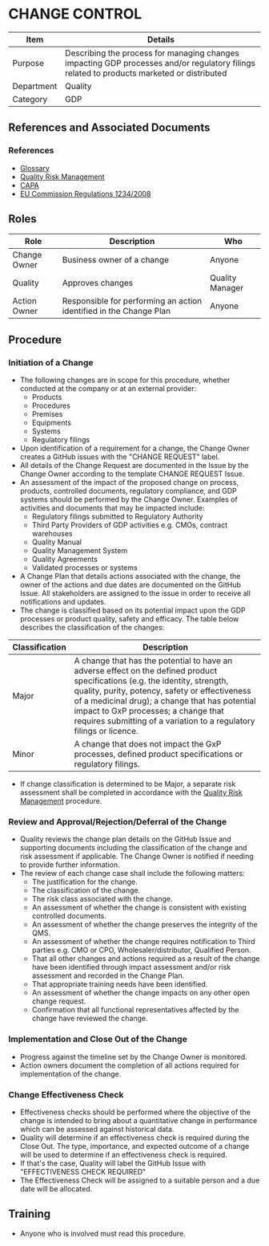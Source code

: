 # CHANGE CONTROL

|Item          |Details |
|--------------|--------|
|Purpose       |Describing the process for managing changes impacting GDP processes and/or regulatory filings related to products marketed or distributed |
|Department    |Quality |
|Category    |GDP  |

## References and Associated Documents

### References

* [Glossary][QEAIC]
* [Quality Risk Management][LBHIY]
* [CAPA][YUISV]
* [EU Commission Regulations 1234/2008][GDP Guidelines]

## Roles

Role     |   Description    |   Who
------   |   --------       |  ----
Change Owner | Business owner of a change | Anyone
Quality |  Approves changes | Quality Manager
Action Owner | Responsible for performing an action identified in the Change Plan | Anyone

## Procedure

### Initiation of a Change

* The following changes are in scope for this procedure, whether conducted at the company or at an external provider:
  * Products
  * Procedures
  * Premises
  * Equipments
  * Systems
  * Regulatory filings
* Upon identification of a requirement for a change, the Change Owner creates a GitHub issues with the "CHANGE REQUEST" label.
* All details of the Change Request are documented in the Issue by the Change Owner according to the template CHANGE REQUEST Issue.
* An assessment of the impact of the proposed change on process, products, controlled documents, regulatory compliance, and GDP systems should be performed by the Change Owner. Examples of activities and documents that may be impacted include:
  * Regulatory filings submitted to Regulatory Authority
  * Third Party Providers of GDP activities e.g. CMOs, contract warehouses
  * Quality Manual
  * Quality Management System
  * Quality Agreements
  * Validated processes or systems
* A Change Plan that details actions associated with the change, the owner of the actions and due dates are documented on the GitHub Issue. All stakeholders are assigned to the issue in order to receive all notifications and updates.
* The change is classified based on its potential impact upon the GDP processes or product quality, safety and efficacy. The table below describes the classification of the changes:

|Classification     |Description   |
|-------------------|---------|
|Major              |A change that has the potential to have an adverse effect on the defined product specifications (e.g. the identity, strength, quality, purity, potency, safety or effectiveness of a medicinal drug); a change that has potential impact to GxP processes; a change that requires submitting of a variation to a regulatory filings or licence. |
|Minor              |A change that does not impact the GxP processes, defined product specifications or regulatory filings. |

* If change classification is determined to be Major, a separate risk assessment shall be completed in accordance with the [Quality Risk Management][LBHIY] procedure.

### Review and Approval/Rejection/Deferral of the Change

* Quality reviews the change plan details on the GitHub Issue and supporting documents including the classification of the change and risk assessment if applicable. The Change Owner is notified if needing to provide further information.
* The review of each change case shall include the following matters:
  * The justification for the change.
  * The classification of the change.
  * The risk class associated with the change.
  * An assessment of whether the change is consistent with existing controlled documents.
  * An assessment of whether the change preserves the integrity of the QMS.
  * An assessment of whether the change requires notification to Third parties e.g. CMO or CPO, Wholesaler/distributor, Qualified Person.
  * That all other changes and actions required as a result of the change have been identified through impact assessment and/or risk assessment and recorded in the Change Plan.
  * That appropriate training needs have been identified.
  * An assessment of whether the change impacts on any other open change request.
  * Confirmation that all functional representatives affected by the change have reviewed the change.

### Implementation and Close Out of the Change

* Progress against the timeline set by the Change Owner is monitored.
* Action owners document the completion of all actions required for implementation of the change.

### Change Effectiveness Check

* Effectiveness checks should be performed where the objective of the change is intended to bring about a quantitative change in performance which can be assessed against historical data.
* Quality will determine if an effectiveness check is required during the Close Out. The type, importance, and expected outcome of a change will be used to determine if an effectiveness check is required.
* If that's the case, Quality will label the GitHub Issue with "EFFECTIVENESS CHECK REQUIRED"
* The Effectiveness Check will be assigned to a suitable person and a due date will be allocated.

## Training

* Anyone who is involved must read this procedure.

[GMP Guidelines]: https://ec.europa.eu/health/documents/eudralex/vol-4_en]
[GDP Guidelines]: https://eur-lex.europa.eu/LexUriServ/LexUriServ.do?uri=OJ:C:2013:343:0001:0014:EN:PDF
[GVP Guidelines]: https://www.ema.europa.eu/en/documents/regulatory-procedural-guideline/guideline-good-pharmacovigilance-practices-gvp-module-vi-collection-management-submission-reports_en.pdf
[Directive 2010/84/EU]: https://ec.europa.eu/health/sites/health/files/files/eudralex/vol-1/dir_2010_84/dir_2010_84_en.pdf
[Regulation EU No 1235/2010]: https://eur-lex.europa.eu/legal-content/EN/TXT/?uri=CELEX:32010R1235
[AMXWS]: /procedures/Procedure_GDP_AMXWS_Management_of_Standard_Operating_Procedures.md
[XIDEX]: /procedures/Procedure_GDP_XIDEX_Responsible_Person.md
[BWRPX]: /procedures/Procedure_GDP_BWRPX_Documentation_Control.md
[XCEUG]: /procedures/Procedure_GDP_XCEUG_Deviations.md
[UYNEF]: /procedures/Procedure_GDP_UYNEF_Change_Control.md
[OZCFN]: /procedures/Procedure_GDP_OZCFN_Management_Review_And_Monitoring.md
[LBHIY]: /procedures/Procedure_GDP_LBHIY_Quality_Risk_Management.md
[ZWJPR]: /procedures/Procedure_GDP_ZWJPR_Training.md
[VQICE]: /procedures/Procedure_GDP_VQICE_Receipt_Of_Medicinal_Products.md
[AGTXC]: /procedures/Procedure_GDP_AGTXC_Establishing_The_Authority_Of_Suppliers_To_Supply_Medicinal_Products.md
[ZIWKI]: /procedures/Procedure_GDP_ZIWKI_Customer_Complaints.md
[VOZWP]: /procedures/Procedure_GDP_VOZWP_Recall_Procedure.md
[HBQIN]: /procedures/Procedure_GDP_HBQIN_Outsourced_Activities.md
[GMQHI]: /procedures/Procedure_GDP_GMQHI_Self_Inspections.md
[VTOMR]: /procedures/Procedure_GDP_VTOMR_Falsified_Medicinal_Products.md
[BMAXZ]: /procedures/Procedure_GDP_BMAXZ_Medicinal_Product_Returns.md
[YUISV]: /procedures/Procedure_GDP_YUISV_CAPA.md
[QEAIC]: /procedures/Document_QEAIC_Glossary.md
[GGNHM]: /procedures/Procedure_GDP_GGNHM_Reporting_of_Adverse_Events.md
[AGDXV]: /procedures/Procedure_GDP_AGDXV_Serialisation.md
